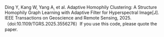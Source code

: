 Ding Y, Kang W, Yang A, et al. Adaptive Homophily Clustering: A Structure Homophily Graph Learning with Adaptive Filter for Hyperspectral Image[J]. IEEE Transactions on Geoscience and Remote Sensing, 2025.（doi:10.1109/TGRS.2025.3556276）If you use this code, please quote the paper.
